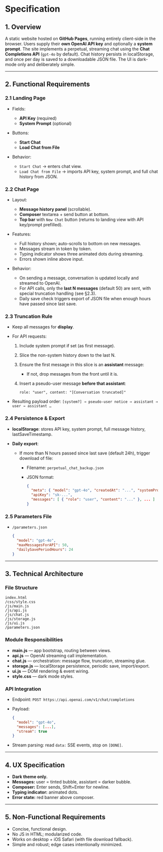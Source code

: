 # Specification

## 1. Overview

A static website hosted on **GitHub Pages**, running entirely client-side in the browser.
Users supply their **own OpenAI API key** and optionally a **system prompt**.
The site implements a perpetual, streaming chat using the **Chat Completions API** (`gpt-4o` by default).
Chat history persists in localStorage, and once per day is saved to a downloadable JSON file.
The UI is dark-mode only and deliberately simple.

---

## 2. Functional Requirements

### 2.1 Landing Page

* Fields:

  * **API Key** (required)
  * **System Prompt** (optional)
* Buttons:

  * **Start Chat**
  * **Load Chat from File**
* Behavior:

  * `Start Chat` → enters chat view.
  * `Load Chat from File` → imports API key, system prompt, and full chat history from JSON.

### 2.2 Chat Page

* Layout:

  * **Message history panel** (scrollable).
  * **Composer** textarea + send button at bottom.
  * **Top bar** with `New Chat` button (returns to landing view with API key/prompt prefilled).
* Features:

  * Full history shown; auto-scrolls to bottom on new messages.
  * Messages stream in token by token.
  * Typing indicator shows three animated dots during streaming.
  * Errors shown inline above input.
* Behavior:

  * On sending a message, conversation is updated locally and streamed to OpenAI.
  * For API calls, only the **last N messages** (default 50) are sent, with special truncation handling (see §2.3).
  * Daily save check triggers export of JSON file when enough hours have passed since last save.

### 2.3 Truncation Rule

* Keep all messages for **display**.
* For API requests:

  1. Include system prompt if set (as first message).
  2. Slice the non-system history down to the last N.
  3. Ensure the first message in this slice is an **assistant** message:

     * If not, drop messages from the front until it is.
  4. Insert a pseudo-user message **before that assistant**:

     ```
     role: "user", content: "[Conversation truncated]"
     ```
* Resulting payload order:
  `[system?] → pseudo-user notice → assistant → user → assistant …`

### 2.4 Persistence & Export

* **localStorage**: stores API key, system prompt, full message history, lastSaveTimestamp.
* **Daily export**:

  * If more than N hours passed since last save (default 24h), trigger download of file:

    * Filename: `perpetual_chat_backup.json`
    * JSON format:

      ```json
      {
        "meta": { "model": "gpt-4o", "createdAt": "...", "systemPrompt": "..." },
        "apiKey": "sk-...",
        "messages": [ { "role": "user", "content": "..." }, ... ]
      }
      ```

### 2.5 Parameters File

* `/parameters.json`

  ```json
  {
    "model": "gpt-4o",
    "maxMessagesForAPI": 50,
    "dailySavePeriodHours": 24
  }
  ```

---

## 3. Technical Architecture

### File Structure

```
index.html
/css/style.css
/js/main.js
/js/api.js
/js/chat.js
/js/storage.js
/js/ui.js
/parameters.json
```

### Module Responsibilities

* **main.js** — app bootstrap, routing between views.
* **api.js** — OpenAI streaming call implementation.
* **chat.js** — orchestration: message flow, truncation, streaming glue.
* **storage.js** — localStorage persistence, periodic save, import/export.
* **ui.js** — DOM rendering & event wiring.
* **style.css** — dark mode styles.

### API Integration

* Endpoint: `POST https://api.openai.com/v1/chat/completions`
* Payload:

  ```json
  {
    "model": "gpt-4o",
    "messages": [...],
    "stream": true
  }
  ```
* Stream parsing: read `data:` SSE events, stop on `[DONE]`.

---

## 4. UX Specification

* **Dark theme only.**
* **Messages:** user = tinted bubble, assistant = darker bubble.
* **Composer:** Enter sends, Shift+Enter for newline.
* **Typing indicator:** animated dots.
* **Error state:** red banner above composer.

---

## 5. Non-Functional Requirements

* Concise, functional design.
* No JS in HTML; modularized code.
* Works on desktop + iOS Safari (with file download fallback).
* Simple and robust; edge cases intentionally minimized.